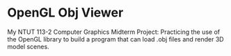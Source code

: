 # OpenGL Obj Viewer

My NTUT 113-2 Computer Graphics Midterm Project: Practicing the use of the OpenGL library to build a program that can load .obj files and render 3D model scenes.
